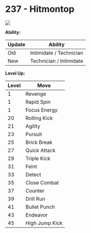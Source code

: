 # 237 - Hitmontop
![][237]

**Ability:**

Update | Ability
---    | ---
Old    | Intimidate / Technician
New    | Technician / Intimidate

**Level Up:**

Level | Move
---   | ---
  1   | Revenge
  1   | Rapid Spin
  1   | Focus Energy
 20   | Rolling Kick
 21   | Agility
 23   | Pursuit
 25   | Brick Break
 27   | Quick Attack
 29   | Triple Kick
 31   | Feint
 33   | Detect
 35   | Close Combat
 37   | Counter
 39   | Drill Run
 41   | Bullet Punch
 43   | Endeavor
 45   | High Jump Kick



[237]: /img/pokemon/237.png
